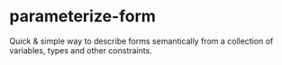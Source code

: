 parameterize-form
=================

Quick &amp; simple way to describe forms semantically from a collection of variables, types and other constraints.